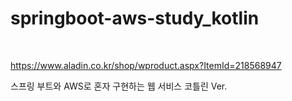 # springboot-aws-study_kotlin

<br>

https://www.aladin.co.kr/shop/wproduct.aspx?ItemId=218568947

스프링 부트와 AWS로 혼자 구현하는 웹 서비스 코틀린 Ver.
